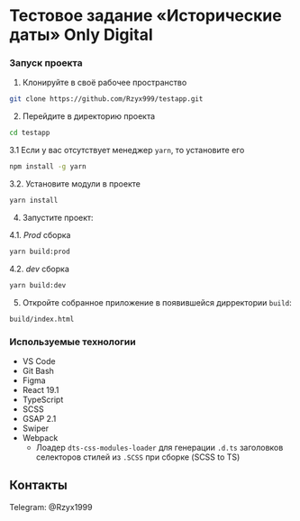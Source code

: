 # Тестовое задание «Исторические даты» Only Digital

### Запуск проекта
1. Клонируйте в своё рабочее пространство
```bash
git clone https://github.com/Rzyx999/testapp.git
```
2. Перейдите в директорию проекта
```bash
cd testapp
```
3.1 Если у вас отсутствует менеджер `yarn`, то установите его
```bash
npm install -g yarn
```
3.2. Установите модули в проекте
```bash
yarn install
```
4. Запустите проект:

4.1. *Prod* сборка
```bash
yarn build:prod
```
4.2. *dev* сборка
```bash
yarn build:dev
```
5. Откройте собранное приложение в появившейся дирректории `build`:
```
build/index.html
```

### Используемые технологии
- VS Code
- Git Bash
- Figma
- React 19.1
- TypeScript
- SCSS
- GSAP 2.1
- Swiper
- Webpack
  - Лоадер `dts-css-modules-loader` для генерации `.d.ts` заголовков селекторов стилей из `.SCSS` при сборке (SCSS to TS)

## Контакты
Telegram: @Rzyx1999
